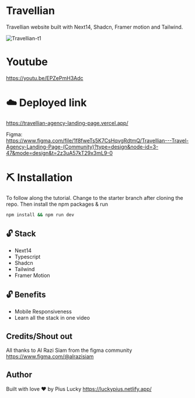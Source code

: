 # Travellian
Travellian website built with Next14, Shadcn, Framer motion and Tailwind.

![Travellian-t1](https://github.com/PiusLucky/travellian-agency-landing-page/assets/32282934/9c93c6e1-aa13-4b83-bfd5-2d57a74a9cc3)


# Youtube
https://youtu.be/EPZePmH3Adc

# ☁️ Deployed link
https://travellian-agency-landing-page.vercel.app/

Figma:  
https://www.figma.com/file/1f8fweTs5K7CsHqvgRdtmQ/Travellian---Travel-Agency-Landing-Page-(Community)?type=design&node-id=3-47&mode=design&t=2z3uA57kT29x3mL9-0


# ⛏️ Installation
To follow along the tutorial. Change to the starter branch  after cloning the repo.
Then install the npm packages & run
```bash
npm install && npm run dev
```


## 🔓 Stack
- Next14
- Typescript
- Shadcn
- Tailwind
- Framer Motion

## 🔓 Benefits
- Mobile Responsiveness
- Learn all the stack in one video


## Credits/Shout out
All thanks to Al Razi Siam from the figma community
https://www.figma.com/@alrazisiam


## Author
Built with love ❤️ by Pius Lucky https://luckypius.netlify.app/

